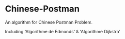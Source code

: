 # Chinese-Postman

An algorithm for Chinese Postman Problem.

Including 'Algorithme de Edmonds' & 'Algorithme Dijkstra'
